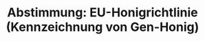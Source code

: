---
abstimmung:
  abstimmung: 1
  bundestagssitzung: 20
  datum: 13. März 2014
  legislaturperiode: 18
categories:
- Ernährung
- Landwirtschaft
- Verbraucherschutz
data:
- title: Abstimmungsergebnis 20140313_1-data.pdf
  url: /res/abstimmungsliste/20140313_1-data.pdf
- title: Abstimmungsergebnis 20140313_1_xls-data.csv
  url: /res/abstimmungsliste/csv/20140313_1_xls-data.csv
documents:
- local: /res/abstimmungsdaten/018-020-01/1800578.pdf
  title: Drucksache 18/00578.pdf
  url: http://dip21.bundestag.de/dip21/btd/18/005/1800578.pdf
- local: /res/abstimmungsdaten/018-020-01/1800792.pdf
  title: Drucksache 18/00792.pdf
  url: http://dip21.bundestag.de/dip21/btd/18/007/1800792.pdf
ergebnis:
  cdu/csu:
    enthaltung: 4
    gesamt: 311
    ja: 269
    nein: 3
    nichtabgegeben: 35
    ungueltig: 0
  die.linke:
    enthaltung: 0
    gesamt: 64
    ja: 0
    nein: 51
    nichtabgegeben: 13
    ungueltig: 0
  file: 20140313_1_xls-data.csv
  gruenen:
    enthaltung: 0
    gesamt: 63
    ja: 0
    nein: 56
    nichtabgegeben: 7
    ungueltig: 0
  spd:
    enthaltung: 5
    gesamt: 193
    ja: 171
    nein: 0
    nichtabgegeben: 17
    ungueltig: 0
layout: abstimmung
links:
- title: https://www.bundestag.de/parlament/plenum/abstimmung/abstimmung?id=256
  url: https://www.bundestag.de/parlament/plenum/abstimmung/abstimmung?id=256
- title: http://www.abgeordnetenwatch.de/kennzeichnungspflicht_von_gen_honig-1105-587.html
  url: http://www.abgeordnetenwatch.de/kennzeichnungspflicht_von_gen_honig-1105-587.html
preview: 'Deutscher Bundestag


  20. Sitzung des Deutschen Bundestages

  am Donnerstag, 13.März 2014

  Endgültiges Ergebnis der Namentlichen Abstimmung Nr. 1


  Beschlussempfehlung des Ausschusses für Ernährung und Landwirtschaft (10. Ausschuss)

  zu dem Antrag der Abgeordneten Harald Ebner, Renate Künast, Nicole Maisch, weiterer

  Abgeordneter und der Fraktion BÜNDNIS 90/DIE GRÜNEN

  zu dem Vorschlag für eine Richtlinie des Europäischen Parlaments und des Rates zur

  Änderung der Richtlinie 2001/110/EG des Rates über Honig Kom(2012) 530 endg.; Ratsdok.

  13957/12

  hier: Stellungnahme gegenüber der Bundesregierung gemäß Artikel 23 Absatz 3 des

  Grundgesetzes

  Wahlfreiheit für Verbraucherinnen und Verbraucher herstellen - Honig mit gentechnisch

  veränderten Bestandteilen kennzeichnen

  Drs. 18/578 und 18/792


  Abgegebene Stimmen insgesamt:


  559


  Nicht abgegebene Stimmen:

  Ja-Stimmen:


  72

  440


  Nein-Stimmen:


  110


  Enthaltungen:


  9


  Ungültige:


  0


  Berlin, den 13.03.2014


  Beginn: 16:48

  Ende: 16:51

  '
tags:
- Gentechnik
- Honig
- EU
title: 'Abstimmung: EU-Honigrichtlinie (Kennzeichnung von Gen-Honig)'
---